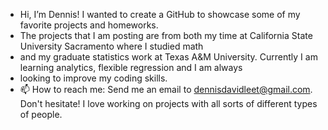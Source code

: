 - Hi, I’m Dennis! I wanted to create a GitHub to showcase some of my favorite projects and homeworks. 
- The projects that I am posting are from both my time at California State University Sacramento where I studied math
- and my graduate statistics work at Texas A&M University. Currently I am learning analytics, flexible regression and I am always
- looking to improve my coding skills. 
- 📫 How to reach me: Send me an email to dennisdavidleet@gmail.com. Don't hesitate! I love working on projects with all sorts of different types of people.



<!---
d0leet01/d0leet01 is a ✨ special ✨ repository because its `README.md` (this file) appears on your GitHub profile.
You can click the Preview link to take a look at your changes.
--->
